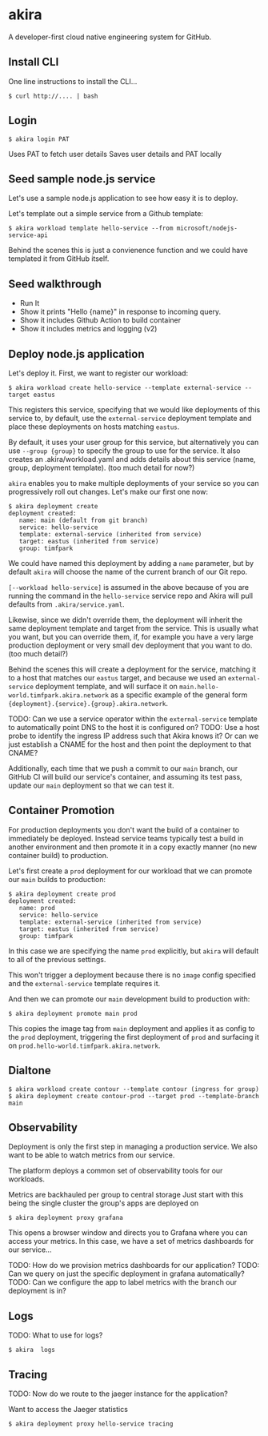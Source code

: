 # akira

A developer-first cloud native engineering system for GitHub.

## Install CLI

One line instructions to install the CLI...

```
$ curl http://.... | bash
```

## Login

```
$ akira login PAT
```

Uses PAT to fetch user details
Saves user details and PAT locally

## Seed sample node.js service

Let's use a sample node.js application to see how easy it is to deploy.

Let's template out a simple service from a Github template:

```
$ akira workload template hello-service --from microsoft/nodejs-service-api
```

Behind the scenes this is just a convienence function and we could have templated it from GitHub itself.

## Seed walkthrough

- Run It
- Show it prints "Hello {name}" in response to incoming query.
- Show it includes Github Action to build container
- Show it includes metrics and logging (v2)

## Deploy node.js application

Let's deploy it. First, we want to register our workload:

```
$ akira workload create hello-service --template external-service --target eastus
```

This registers this service, specifying that we would like deployments of this service to, by default, use the `external-service` deployment template and place these deployments on hosts matching `eastus`.

By default, it uses your user group for this service, but alternatively you can use `--group {group}` to specify the group to use for the service. It also creates an .akira/workload.yaml and adds details about this service (name, group, deployment template). (too much detail for now?)

`akira` enables you to make multiple deployments of your service so you can progressively roll out changes. Let's make our first one now:

```
$ akira deployment create
deployment created:
   name: main (default from git branch)
   service: hello-service
   template: external-service (inherited from service)
   target: eastus (inherited from service)
   group: timfpark
```

We could have named this deployment by adding a `name` parameter, but by default `akira` will choose the name of the current branch of our Git repo.

`[--workload hello-service]` is assumed in the above because of you are running the command in the `hello-service` service repo and Akira will pull defaults from `.akira/service.yaml`.

Likewise, since we didn't override them, the deployment will inherit the same deployment template and target from the service. This is usually what you want, but you can override them, if, for example you have a very large production deployment or very small dev deployment that you want to do. (too much detail?)

Behind the scenes this will create a deployment for the service, matching it to a host that matches our `eastus` target, and because
we used an `external-service` deployment template, and will surface it on `main.hello-world.timfpark.akira.network` as a specific example
of the general form `{deployment}.{service}.{group}.akira.network`.

TODO: Can we use a service operator within the `external-service` template to automatically point DNS to the host it is configured on?
TODO: Use a host probe to identify the ingress IP address such that Akira knows it? Or can we just establish a CNAME for the host and then point the deployment to that CNAME?

Additionally, each time that we push a commit to our `main` branch, our GitHub CI will build our service's container, and assuming its test pass, update our `main` deployment so that we can test it.

## Container Promotion

For production deployments you don't want the build of a container to immediately be deployed. Instead service teams typically test a build in another environment and then promote it in a copy exactly manner (no new container build) to production.

Let's first create a `prod` deployment for our workload that we can promote our `main` builds to production:

```
$ akira deployment create prod
deployment created:
   name: prod
   service: hello-service
   template: external-service (inherited from service)
   target: eastus (inherited from service)
   group: timfpark
```

In this case we are specifying the name `prod` explicitly, but `akira` will default to all of the previous settings.

This won't trigger a deployment because there is no `image` config specified and the `external-service` template requires it.

And then we can promote our `main` development build to production with:

```
$ akira deployment promote main prod
```

This copies the image tag from `main` deployment and applies it as config to the `prod` deployment, triggering the first deployment of `prod` and surfacing it on `prod.hello-world.timfpark.akira.network`.

## Dialtone

```
$ akira workload create contour --template contour (ingress for group)
$ akira deployment create contour-prod --target prod --template-branch main
```

## Observability

Deployment is only the first step in managing a production service. We also want to be able to watch metrics from our service.

The platform deploys a common set of observability tools for our workloads.

Metrics are backhauled per group to central storage
Just start with this being the single cluster the group's apps are deployed on

```
$ akira deployment proxy grafana
```

This opens a browser window and directs you to Grafana where you can access your metrics. In this case, we have a
set of metrics dashboards for our service...

TODO: How do we provision metrics dashboards for our application?
TODO: Can we query on just the specific deployment in grafana automatically?
TODO: Can we configure the app to label metrics with the branch our deployment is in?

## Logs

TODO: What to use for logs?

```
$ akira  logs
```

## Tracing

TODO: Now do we route to the jaeger instance for the application?

Want to access the Jaeger statistics

```
$ akira deployment proxy hello-service tracing
```
